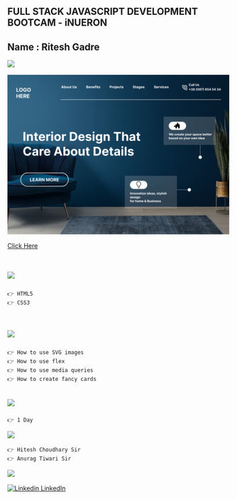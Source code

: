 ## FULL STACK JAVASCRIPT DEVELOPMENT BOOTCAM - iNUERON

## Name : Ritesh Gadre

![](https://img.shields.io/badge/Project%2010-Deployed-green)

![](./images/10.png)

[Click Here](ritesh-interior-landing-page.netlify.app)

# ![](https://img.shields.io/badge/-Technologies%20Used-blue)
```
👉 HTML5
👉 CSS3
```

# ![](https://img.shields.io/badge/-Learnings-orange)

```
👉 How to use SVG images
👉 How to use flex
👉 How to use media queries
👉 How to create fancy cards
```

## ![](https://img.shields.io/badge/-Time%20Taken-orange)
```
👉 1 Day
```

![](https://img.shields.io/badge/-Speacial%20Thanks-orange)
```
👉 Hitesh Choudhary Sir
👉 Anurag Tiwari Sir
```

![](https://img.shields.io/badge/-Connect%20with%20me-blue)

[![Linkedin](https://i.stack.imgur.com/gVE0j.png) LinkedIn](https://www.linkedin.com/in/ritesh-gadre-80a0a9188/)
